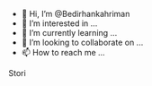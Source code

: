 - 👋 Hi, I’m @Bedirhankahriman
- 👀 I’m interested in ...
- 🌱 I’m currently learning ...
- 💞️ I’m looking to collaborate on ...
- 📫 How to reach me ...

<!---
Bedirhankahriman/Bedirhankahriman is a ✨ special ✨ repository because its `README.md` (this file) appears on your GitHub profile.
You can click the Preview link to take a look at your changes. Sevgisiz bir kul
--->
Stori 
